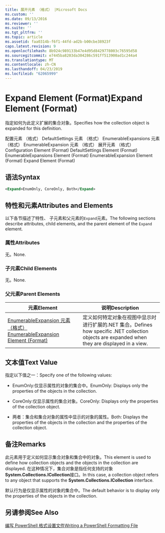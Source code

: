 ```yaml
---
title: 展开元素 （格式） |Microsoft Docs
ms.custom: ''
ms.date: 09/13/2016
ms.reviewer: ''
ms.suite: ''
ms.tgt_pltfrm: ''
ms.topic: article
ms.assetid: faa0314b-f6f1-44fd-ad2b-b00cbe38923f
caps.latest.revision: 9
ms.openlocfilehash: 8b924c989133b47e4d95d8429778003c76595d58
ms.sourcegitcommit: e7445ba8203da304286c591ff513900ad1c244a4
ms.translationtype: MT
ms.contentlocale: zh-CN
ms.lasthandoff: 04/23/2019
ms.locfileid: "62065999"
---
```

# <a name="expand-element-format"></a><span data-ttu-id="b475d-102">Expand Element (Format)</span><span class="sxs-lookup"><span data-stu-id="b475d-102">Expand Element (Format)</span></span>

<span data-ttu-id="b475d-103">指定如何为此定义扩展的集合对象。</span><span class="sxs-lookup"><span data-stu-id="b475d-103">Specifies how the collection object is expanded for this definition.</span></span>

<span data-ttu-id="b475d-104">配置元素 （格式） DefaultSettings 元素 （格式） EnumerableExpansions 元素 （格式） EnumerableExpansion 元素 （格式） 展开元素 （格式）</span><span class="sxs-lookup"><span data-stu-id="b475d-104">Configuration Element (Format) DefaultSettings Element (Format) EnumerableExpansions Element (Format) EnumerableExpansion Element (Format) Expand Element (Format)</span></span>

## <a name="syntax"></a><span data-ttu-id="b475d-105">语法</span><span class="sxs-lookup"><span data-stu-id="b475d-105">Syntax</span></span>

```xml
<Expand>EnumOnly, CoreOnly, Both</Expand>
```

## <a name="attributes-and-elements"></a><span data-ttu-id="b475d-106">特性和元素</span><span class="sxs-lookup"><span data-stu-id="b475d-106">Attributes and Elements</span></span>

<span data-ttu-id="b475d-107">以下各节描述了特性、 子元素和父元素的`Expand`元素。</span><span class="sxs-lookup"><span data-stu-id="b475d-107">The following sections describe attributes, child elements, and the parent element of the `Expand` element.</span></span>

### <a name="attributes"></a><span data-ttu-id="b475d-108">属性</span><span class="sxs-lookup"><span data-stu-id="b475d-108">Attributes</span></span>

<span data-ttu-id="b475d-109">无。</span><span class="sxs-lookup"><span data-stu-id="b475d-109">None.</span></span>

### <a name="child-elements"></a><span data-ttu-id="b475d-110">子元素</span><span class="sxs-lookup"><span data-stu-id="b475d-110">Child Elements</span></span>

<span data-ttu-id="b475d-111">无。</span><span class="sxs-lookup"><span data-stu-id="b475d-111">None.</span></span>

### <a name="parent-elements"></a><span data-ttu-id="b475d-112">父元素</span><span class="sxs-lookup"><span data-stu-id="b475d-112">Parent Elements</span></span>

|<span data-ttu-id="b475d-113">元素</span><span class="sxs-lookup"><span data-stu-id="b475d-113">Element</span></span>|<span data-ttu-id="b475d-114">说明</span><span class="sxs-lookup"><span data-stu-id="b475d-114">Description</span></span>|
|-------------|-----------------|
|[<span data-ttu-id="b475d-115">EnumerableExpansion 元素 （格式）</span><span class="sxs-lookup"><span data-stu-id="b475d-115">EnumerableExpansion Element (Format)</span></span>](./enumerableexpansion-element-format.md)|<span data-ttu-id="b475d-116">定义如何特定对象在视图中显示时进行扩展的.NET 集合。</span><span class="sxs-lookup"><span data-stu-id="b475d-116">Defines how specific .NET collection objects are expanded when they are displayed in a view.</span></span>|

## <a name="text-value"></a><span data-ttu-id="b475d-117">文本值</span><span class="sxs-lookup"><span data-stu-id="b475d-117">Text Value</span></span>

<span data-ttu-id="b475d-118">指定以下值之一：</span><span class="sxs-lookup"><span data-stu-id="b475d-118">Specify one of the following values:</span></span>

- <span data-ttu-id="b475d-119">EnumOnly:仅显示属性的对象的集合中。</span><span class="sxs-lookup"><span data-stu-id="b475d-119">EnumOnly: Displays only the properties of the objects in the collection.</span></span>

- <span data-ttu-id="b475d-120">CoreOnly:仅显示属性的集合对象。</span><span class="sxs-lookup"><span data-stu-id="b475d-120">CoreOnly: Displays only the properties of the collection object.</span></span>

- <span data-ttu-id="b475d-121">两者：集合和集合对象的属性中显示的对象的属性。</span><span class="sxs-lookup"><span data-stu-id="b475d-121">Both: Displays the properties of the objects in the collection and the properties of the collection object.</span></span>

## <a name="remarks"></a><span data-ttu-id="b475d-122">备注</span><span class="sxs-lookup"><span data-stu-id="b475d-122">Remarks</span></span>

<span data-ttu-id="b475d-123">此元素用于定义如何显示集合对象和集合中的对象。</span><span class="sxs-lookup"><span data-stu-id="b475d-123">This element is used to define how collection objects and the objects in the collection are displayed.</span></span> <span data-ttu-id="b475d-124">在这种情况下，集合对象是指任何支持的对象**System.Collections.ICollection**接口。</span><span class="sxs-lookup"><span data-stu-id="b475d-124">In this case, a collection object refers to any object that supports the  **System.Collections.ICollection** interface.</span></span>

<span data-ttu-id="b475d-125">默认行为是仅显示属性的对象的集合中。</span><span class="sxs-lookup"><span data-stu-id="b475d-125">The default behavior is to display only the properties of the objects in the collection.</span></span>

## <a name="see-also"></a><span data-ttu-id="b475d-126">另请参阅</span><span class="sxs-lookup"><span data-stu-id="b475d-126">See Also</span></span>

[<span data-ttu-id="b475d-127">编写 PowerShell 格式设置文件</span><span class="sxs-lookup"><span data-stu-id="b475d-127">Writing a PowerShell Formatting File</span></span>](./writing-a-powershell-formatting-file.md)
